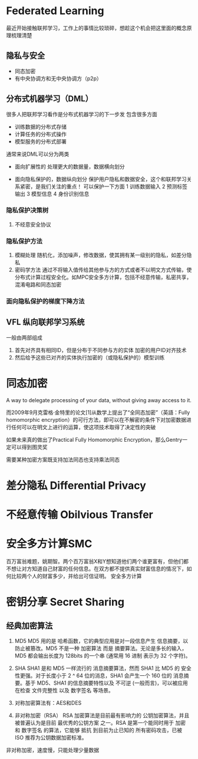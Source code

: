 # Federated Learning

最近开始接触联邦学习，工作上的事情比较琐碎，想趁这个机会把这里面的概念原理梳理清楚

## 隐私与安全
- 同态加密
- 有中央协调方和无中央协调方（p2p）

## 分布式机器学习（DML）
很多人把联邦学习看作是分布式机器学习的下一步发
包含很多方面

- 训练数据的分布式存储
- 计算任务的分布式操作
- 模型服务的分布式部署

通常来说DML可以分为两类
- 面向扩展性的 
处理更大的数据量，数据横向划分

- 面向隐私保护的，数据纵向划分
保护用户隐私和数据安全，这个和联邦学习关系紧密，是我们关注的重点！
可以保护一下方面
1 训练数据输入
2 预测标签输出
3 模型信息
4 身份识别信息
### 隐私保护决策树
1. 不经意安全协议

### 隐私保护方法
1. 模糊处理
随机化，添加噪声，修改数据，使其拥有某一级别的隐私，如差分隐私
2. 密码学方法
通过不将输入值传给其他参与方的方式或者不以明文方式传输，使分布式计算过程安全化。如MPC安全多方计算，包括不经意传输，私密共享，混淆电路和同态加密


### 面向隐私保护的梯度下降方法



## VFL 纵向联邦学习系统

一般由两部组成
1. 首先对齐具有相同ID，但是分布于不同参与方的实体
加密的用户ID对齐技术
2. 然后给予这些已对齐的实体执行加密的（或隐私保护的）模型训练


# 同态加密
A way to delegate processing of your data, without giving away access to it.

而2009年9月克雷格·金特里的论文[1]从数学上提出了“全同态加密”（英語：Fully homomorphic encryption）的可行方法，即可以在不解密的条件下对加密数据进行任何可以在明文上进行的运算，使这项技术取得了决定性的突破

如果未来真的做出了Practical Fully Homomorphic Encryption，那么Gentry一定可以得到图灵奖

需要某种加密方案既支持加法同态也支持乘法同态
# 差分隐私 Differential Privacy

# 不经意传输 Obilvious Transfer

# 安全多方计算SMC
百万富翁难题，姚期智。两个百万富翁X和Y想知道他们两个谁更富有，但他们都不想让对方知道自己财富的任何信息。在双方都不提供真实财富信息的情况下，如何比较两个人的财富多少，并给出可信证明。
安全多方计算

# 密钥分享 Secret Sharing


## 经典加密算法
1. MD5
MD5 用的是 哈希函数，它的典型应用是对一段信息产生 信息摘要，以 防止被篡改。MD5 不是一种 加密算法 而是 摘要算法。无论是多长的输入，MD5 都会输出长度为 128bits 的一个串 (通常用 16 进制 表示为 32 个字符)。

2. SHA
SHA1 是和 MD5 一样流行的 消息摘要算法，然而 SHA1 比 MD5 的 安全性更强。对于长度小于 2 ^ 64 位的消息，SHA1 会产生一个 160 位的 消息摘要。基于 MD5、SHA1 的信息摘要特性以及 不可逆 (一般而言)，可以被应用在检查 文件完整性 以及 数字签名 等场景。

3. 对称加密算法有：AES和DES

4. 非对称加密（RSA）
RSA 加密算法是目前最有影响力的 公钥加密算法，并且被普遍认为是目前 最优秀的公钥方案 之一。RSA 是第一个能同时用于 加密 和 数字签名 的算法，它能够 抵抗 到目前为止已知的 所有密码攻击，已被 ISO 推荐为公钥数据加密标准。

非对称加密，速度慢，只能处理少量数据